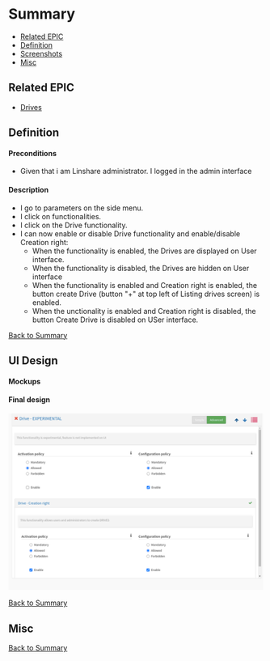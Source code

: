 
# Summary

* [Related EPIC](#related-epic)
* [Definition](#definition)
* [Screenshots](#screenshots)
* [Misc](#misc)

## Related EPIC

* [Drives](./README.md)

## Definition

#### Preconditions
*  Given that i am Linshare administrator. I logged in the admin interface
#### Description
* I go to parameters on the side menu. 
* I click on functionalities.
* I click on the Drive functionality.
* I can now enable or disable Drive functionality and enable/disable Creation right: 
   *  When the functionality is enabled, the Drives are displayed on User interface. 
   *  When the functionality is disabled, the Drives are hidden on User interface   
   *  When the functionality is enabled and Creation right is enabled, the button create Drive (button "+" at top left of Listing drives screen) is enabled.
   *  When the unctionality is enabled and Creation right is disabled, the button Create Drive is disabled on USer interface. 


[Back to Summary](#summary)

## UI Design

#### Mockups

#### Final design
![story7](./design/7.png)

[Back to Summary](#summary)
## Misc

[Back to Summary](#summary)
